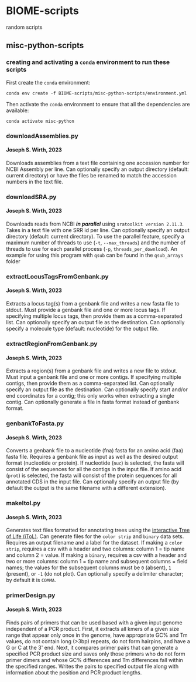 # BIOME-scripts
random scripts

## misc-python-scripts
### creating and activating a `conda` environment to run these scripts
First create the `conda` environment:

    conda env create -f BIOME-scripts/misc-python-scripts/environment.yml

Then activate the `conda` environment to ensure that all the dependencies are available:

    conda activate misc-python

### downloadAssemblies.py
#### Joseph S. Wirth, 2023
Downloads assemblies from a text file containing one accession number for NCBI Assembly per line. Can optionally specify an output directory (default: current directory) or have the files be renamed to match the accession numbers in the text file.

### downloadSRA.py
#### Joseph S. Wirth, 2023
Downloads reads from NCBI **_in parallel_** using `sratoolkit version 2.11.3`. Takes in a text file with one SRR id per line. Can optionally specify an output directory (default: current directory). To use the parallel feature, specify a maximum number of threads to use (`-t`, `--max_threads`) and the number of threads to use for each parallel process (`-p`, `threads_per_download`). An example for using this program with `qsub` can be found in the `qsub_arrays` folder

### extractLocusTagsFromGenbank.py
#### Joseph S. Wirth, 2023
Extracts a locus tag(s) from a genbank file and writes a new fasta file to stdout. Must provide a genbank file and one or more locus tags. If specifying multiple locus tags, then provide them as a comma-separated list. Can optionally specify an output file as the destination. Can optionally specify a molecule type (default: nucleotide) for the output file.

### extractRegionFromGenbank.py
#### Joseph S. Wirth, 2023
Extracts a region(s) from a genbank file and writes a new file to stdout. Must input a genbank file and one or more contigs. If specifying multiple contigs, then provide them as a comma-separated list. Can optionally specify an output file as the destination. Can optionally specify start and/or end coordinates for a contig; this only works when extracting a single contig. Can optionally generate a file in fasta format instead of genbank format.

### genbankToFasta.py
#### Joseph S. Wirth, 2023
Converts a genbank file to a nucleotide (fna) fasta for an amino acid (faa) fasta file. Requires a genbank file as input as well as the desired output format (nucleotide or protein). If nucleotide (`nuc`) is selected, the fasta will consist of the sequences for all the contigs in the input file. If amino acid (`prot`) is selected, the fasta will consist of the protein sequences for all annotated CDS in the input file. Can optionally specify an output file (by default the output is the same filename with a different extension).

### makeItol.py
#### Joseph S. Wirth, 2023
Generates text files formatted for annotating trees using the [interactive Tree of Life (iToL)](https://itol.embl.de/). Can generate files for the `color strip` and `binary` data sets. Requires an output filename and a label for the dataset. If making a `color strip`, requires a csv with a header and two columns: column 1 = tip name and column 2 = value. If making a `binary`, requires a csv with a header and two or more columns: column 1 = tip name and subsequent columns = field names; the values for the subsequent columns must be `0` (absent), `1` (present), or `-1` (do not plot). Can optionally specify a delimiter character; by default it is `COMMA`.

### primerDesign.py
#### Joseph S. Wirth, 2023
Finds pairs of primers that can be used based with a given input genome independent of a PCR product. First, it extracts all kmers of a given size range that appear only once in the genome, have appropriate GC% and Tm values, do not contain long (>3bp) repeats, do not form hairpins, and have a G or C at the 3' end. Next, it compares primer pairs that can generate a specified PCR product size and saves only those primers who do not form primer dimers and whose GC% differences and Tm differences fall within the specified ranges. Writes the pairs to specified output file along with information about the position and PCR product lengths.
